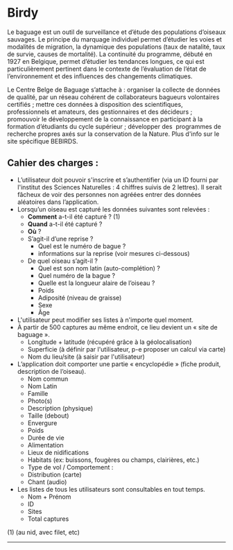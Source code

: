 # Birdy

Le baguage est un outil de surveillance et d’étude des populations d’oiseaux sauvages. Le principe du marquage individuel permet d’étudier les voies et modalités de migration, la dynamique des populations (taux de natalité, taux de survie, causes de mortalité). La continuité du programme, débuté en 1927 en Belgique, permet d’étudier les tendances longues, ce qui est particulièrement pertinent dans le contexte de l’évaluation de l’état de l’environnement et des influences des changements climatiques.

Le Centre Belge de Baguage s’attache à : organiser la collecte de données de qualité, par un réseau cohérent de collaborateurs bagueurs volontaires certifiés ; mettre ces données à disposition des scientifiques, professionnels et amateurs, des gestionnaires et des décideurs ; promouvoir le développement de la connaissance en participant à la formation d’étudiants du cycle supérieur ; développer des  programmes de recherche propres axés sur la conservation de la Nature. Plus d'info sur le site spécifique BEBIRDS.

## Cahier des charges :
* L’utilisateur doit pouvoir s'inscrire et s’authentifier (via un ID fourni par l'institut des Sciences Naturelles : 4 chiffres suivis de 2 lettres). Il serait fâcheux de voir des personnes non agréées entrer des données aléatoires dans l’application.
* Lorsqu’un oiseau est capturé les données suivantes sont relevées :
  * **Comment** a-t-il été capturé ? (1)
  * **Quand** a-t-il été capturé ?
  * **Où** ?
  * S’agit-il d’une reprise ?
    * Quel est le numéro de bague ?
    * informations sur la reprise (voir mesures ci-dessous)
  * De quel oiseau s’agit-il ?
    * Quel est son nom latin (auto-complétion) ?
    * Quel numéro de la bague ?
    * Quelle est la longueur alaire de l’oiseau ?
    * Poids
    * Adiposité (niveau de graisse)
    * Sexe
    * Âge
* L'utilisateur peut modifier ses listes à n'importe quel moment.
* À partir de 500 captures au même endroit, ce lieu devient un « site de baguage ».
  * Longitude + latitude (récupéré grâce à la géolocalisation)
  * Superficie (à définir par l'utilisateur, p-e proposer un calcul via carte)
  * Nom du lieu/site (à saisir par l'utilisateur)
* L’application doit comporter une partie « encyclopédie » (fiche produit, description de l’oiseau).
  * Nom commun
  * Nom Latin
  * Famille
  * Photo(s)
  * Description (physique)
  * Taille (debout)
  * Envergure
  * Poids
  * Durée de vie
  * Alimentation
  * Lieux de nidifications
  * Habitats (ex: buissons, fougères ou champs, clairières, etc.)
  * Type de vol / Comportement :
  * Distribution (carte)
  * Chant (audio)
* Les listes de tous les utilisateurs sont consultables en tout temps.
  * Nom + Prénom
  * ID 
  * Sites
  * Total captures

(1) (au nid, avec filet, etc)

___
